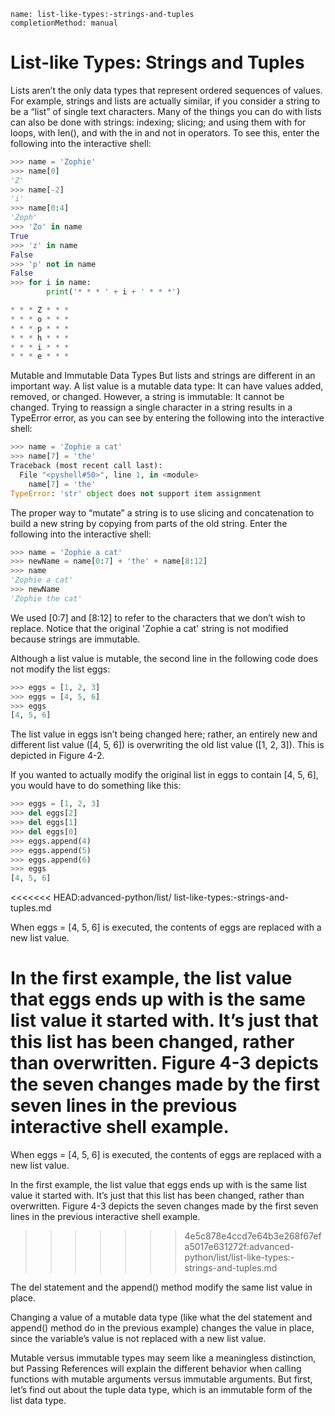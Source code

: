 ```ngMeta
name: list-like-types:-strings-and-tuples
completionMethod: manual
```
# List-like Types: Strings and Tuples
Lists aren’t the only data types that represent ordered sequences of values. For example, strings and lists are actually similar, if you consider a string to be a “list” of single text characters. Many of the things you can do with lists can also be done with strings: indexing; slicing; and using them with for loops, with len(), and with the in and not in operators. To see this, enter the following into the interactive shell:

```python
>>> name = 'Zophie'
>>> name[0]
'Z'
>>> name[-2]
'i'
>>> name[0:4]
'Zoph'
>>> 'Zo' in name
True
>>> 'z' in name
False
>>> 'p' not in name
False
>>> for i in name:
        print('* * * ' + i + ' * * *')

* * * Z * * *
* * * o * * *
* * * p * * *
* * * h * * *
* * * i * * *
* * * e * * *
```
Mutable and Immutable Data Types
But lists and strings are different in an important way. A list value is a mutable data type: It can have values added, removed, or changed. However, a string is immutable: It cannot be changed. Trying to reassign a single character in a string results in a TypeError error, as you can see by entering the following into the interactive shell:

```python
>>> name = 'Zophie a cat'
>>> name[7] = 'the'
Traceback (most recent call last):
  File "<pyshell#50>", line 1, in <module>
    name[7] = 'the'
TypeError: 'str' object does not support item assignment
```
The proper way to “mutate” a string is to use slicing and concatenation to build a new string by copying from parts of the old string. Enter the following into the interactive shell:

```python
>>> name = 'Zophie a cat'
>>> newName = name[0:7] + 'the' + name[8:12]
>>> name
'Zophie a cat'
>>> newName
'Zophie the cat'
```
We used [0:7] and [8:12] to refer to the characters that we don’t wish to replace. Notice that the original 'Zophie a cat' string is not modified because strings are immutable.

Although a list value is mutable, the second line in the following code does not modify the list eggs:

```python
>>> eggs = [1, 2, 3]
>>> eggs = [4, 5, 6]
>>> eggs
[4, 5, 6]
```
The list value in eggs isn’t being changed here; rather, an entirely new and different list value ([4, 5, 6]) is overwriting the old list value ([1, 2, 3]). This is depicted in Figure 4-2.

If you wanted to actually modify the original list in eggs to contain [4, 5, 6], you would have to do something like this:

```python
>>> eggs = [1, 2, 3]
>>> del eggs[2]
>>> del eggs[1]
>>> del eggs[0]
>>> eggs.append(4)
>>> eggs.append(5)
>>> eggs.append(6)
>>> eggs
[4, 5, 6]
```
<<<<<<< HEAD:advanced-python/list/ list-like-types:-strings-and-tuples.md
<!-- ![image](aseets/000076.jpg)
 -->
 When eggs = [4, 5, 6] is executed, the contents of eggs are replaced with a new list value.

In the first example, the list value that eggs ends up with is the same list value it started with. It’s just that this list has been changed, rather than overwritten. Figure 4-3 depicts the seven changes made by the first seven lines in the previous interactive shell example.
=======

<!-- ![image](aseets/000076.jpg)
 -->
 When eggs = [4, 5, 6] is executed, the contents of eggs are replaced with a new list value.

In the first example, the list value that eggs ends up with is the same list value it started with. It’s just that this list has been changed, rather than overwritten. Figure 4-3 depicts the seven changes made by the first seven lines in the previous interactive shell example.

<!-- ![image](aseets/000078.jpg)
 -->
>>>>>>> 4e5c878e4ccd7e64b3e268f67efa5017e631272f:advanced-python/list/list-like-types:-strings-and-tuples.md

<!-- ![image](aseets/000078.jpg)
 -->
 
 The del statement and the append() method modify the same list value in place.

Changing a value of a mutable data type (like what the del statement and append() method do in the previous example) changes the value in place, since the variable’s value is not replaced with a new list value.

Mutable versus immutable types may seem like a meaningless distinction, but Passing References will explain the different behavior when calling functions with mutable arguments versus immutable arguments. But first, let’s find out about the tuple data type, which is an immutable form of the list data type.
